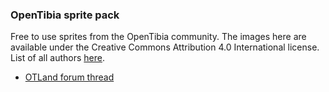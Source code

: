 ### OpenTibia sprite pack ###

Free to use sprites from the OpenTibia community. The images here are available under the Creative Commons Attribution 4.0 International license. List of all authors [here](https://github.com/peonso/OTH_monster_behavior/blob/master/AUTHORS).

- [OTLand forum thread](https://otland.net/threads/opentibia-sprite-pack.254815/)